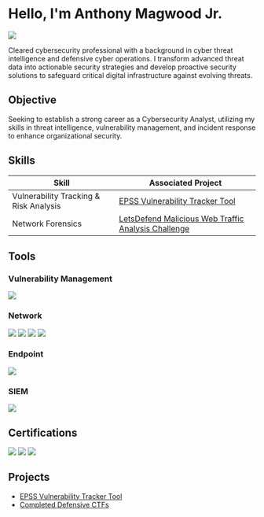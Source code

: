 # Hello, I'm Anthony Magwood Jr.
<a href="https://www.linkedin.com/in/amagwoodjr/"><img src="https://img.shields.io/badge/-LinkedIn-0072b1?&style=for-the-badge&logo=linkedin&logoColor=white" /></a>


Cleared cybersecurity professional with a background in cyber threat intelligence and defensive cyber operations. I transform advanced threat data into actionable security strategies and develop proactive security solutions to safeguard critical digital infrastructure against evolving threats.

## Objective

Seeking to establish a strong career as a Cybersecurity Analyst, utilizing my skills in threat intelligence, vulnerability management, and incident response to enhance organizational security. 

## Skills


| Skill                                         | Associated Project         |
|-----------------------------------------------|----------------------------|
| Vulnerability Tracking & Risk Analysis | <a href="https://github.com/AnthonyM-Jr/EPSS-Vulnerability-Tracker">EPSS Vulnerability Tracker Tool</a>|
| Network Forensics | <a href="https://github.com/AnthonyM-Jr/CTF-Challenges/blob/main/LetsDefend/Malicious%20Web%20Traffic%20Analysis.md"> LetsDefend Malicious Web Traffic Analysis Challenge</a>|

## Tools

### Vulnerability Management
<div>
    <img src="https://img.shields.io/badge/-Tenable-1034A6?&style=for-the-badge&logo=tenable&logoColor=white">
</div>
    
### Network
<div>
    <img src="https://img.shields.io/badge/-CyberChef-228B22?&style=for-the-badge&logo=codechef&logoColor=white" />
    <img src="https://img.shields.io/badge/-Wireshark-1679A7?&style=for-the-badge&logo=Wireshark&logoColor=white" />
    <img src="https://img.shields.io/badge/-Suricata-EF3B2D?&style=for-the-badge&logo=Suricata&logoColor=white" />
    <img src="https://img.shields.io/badge/-Zeek-777BB4?&style=for-the-badge&logo=Zeek&logoColor=white" />
</div>

### Endpoint
<div>
    <img src="https://img.shields.io/badge/-Trellix-00B8A9?&style=for-the-badge&logo=trellix&logoColor=white"
</div>

### SIEM
<div>
    <img src="https://img.shields.io/badge/-Security_Onion-808080?&style=for-the-badge&logo=SecurityOnion&logoColor=white" />
</div>

## Certifications
<div>
<img src="https://img.shields.io/badge/-CySA%2B-FF0000?&style=for-the-badge&logo=CompTIA&logoColor=white" />
<img src="https://img.shields.io/badge/-Security%2B-FFA500?&style=for-the-badge&logo=CompTIA&logoColor=white" />
  <img src="https://img.shields.io/badge/-ACAS_Supervisor_and_Operator-FF5722?&style=for-the-badge&logo=appveyor&logoColor=white" />
</div>

## Projects
- <a href="https://github.com/AnthonyM-Jr/EPSS-Vulnerability-Tracker">EPSS Vulnerability Tracker Tool</a>
- <a href="https://github.com/AnthonyM-Jr/CTF-Challenges">Completed Defensive CTFs</a>
